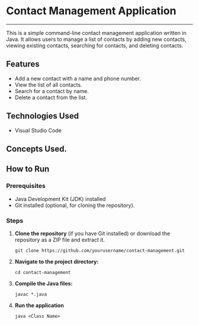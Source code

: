 # Contact Management Application

---

This is a simple command-line contact management application written in Java. It allows users to manage a list of contacts by adding new contacts, viewing existing contacts, searching for contacts, and deleting contacts.

## Features

- Add a new contact with a name and phone number.
- View the list of all contacts.
- Search for a contact by name.
- Delete a contact from the list.

## Technologies Used

- Visual Studio Code

## Concepts Used.

## How to Run

### Prerequisites

- Java Development Kit (JDK) installed
- Git installed (optional, for cloning the repository).

### Steps

1. **Clone the repository** (if you have Git installed) or download the repository as a ZIP file and extract it.

   ```
   git clone https://github.com/yourusername/contact-management.git
   ```

2. **Navigate to the project directory:**

   ```
   cd contact-management
   ```

3. **Compile the Java files:**
   ```
   javac *.java
   ```
4. **Run the application**

   ```
   java <Class Name>
   ```


